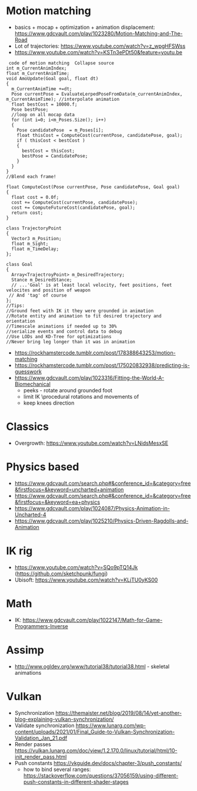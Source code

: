 # Motion matching

- basics + mocap + optimization + animation displacement: https://www.gdcvault.com/play/1023280/Motion-Matching-and-The-Road
- Lot of trajectories: https://www.youtube.com/watch?v=z_wpgHFSWss
- https://www.youtube.com/watch?v=KSTn3ePDt50&feature=youtu.be

```
 code of motion matching  Collapse source
int m_CurrentAnimIndex;
float m_CurrentAnimTime;
void AmoUpdate(Goal goal, float dt)
{
  m_CurrentAnimTime +=dt;
  Pose currentPose = EvaluateLerpedPoseFromData(m_currentAnimIndex, m_CurrentAnimTime); //interpolate animation
  float bestCost = 10000.f;
  Pose bestPose;
  //loop on all mocap data
  for (int i=0; i<m_Poses.Size(); i++)
  {
    Pose candidatePose  = m_Poses[i];
    float thisCost = ComputeCost(currentPose, candidatePose, goal);
    if ( thisCost < bestCost )
    {
      bestCost = thisCost;
      bestPose = CandidatePose;
    }
  }
}
//Blend each frame!

float ComputeCost(Pose currentPose, Pose candidatePose, Goal goal)
{
  float cost = 0.0f;
  cost += ComputeCost(currentPose, candidatePose);
  cost += ComputeFutureCost(candidatePose, goal);
  return cost;
}

class TrajectoryPoint
{
  Vector3 m_Position;
  float m_Sight;
  float m_TimeDelay;
};

class Goal
{
  Array<TrajectroyPoint> m_DesiredTrajectory;
  Stance m_DesiredStance;
  // ...'Goal' is at least local velocity, feet positions, feet velocites and position of weapon
 // And 'tag' of course
};
//Tips:
//Ground feet with IK it they were grounded in animation
//Rotate entity and animation to fit desired trajectory and orientation
//Timescale animations if needed up to 30%
//serialize events and control data to debug
//Use LODs and KD-Tree for optimizations
//Never bring leg longer than it was in animation
```

- https://rockhamstercode.tumblr.com/post/178388643253/motion-matching
- https://rockhamstercode.tumblr.com/post/175020832938/predicting-is-guesswork
- https://www.gdcvault.com/play/1023316/Fitting-the-World-A-Biomechanical
  - peeks - rotate around grounded foot
  - limit IK \procedural rotations and movements of
  - keep knees direction

# Classics

- Overgrowth: https://www.youtube.com/watch?v=LNidsMesxSE

# Physics based

- https://www.gdcvault.com/search.php#&conference_id=&category=free&firstfocus=&keyword=uncharted+animation
- https://www.gdcvault.com/search.php#&conference_id=&category=free&firstfocus=&keyword=ea+physics
- https://www.gdcvault.com/play/1024087/Physics-Animation-in-Uncharted-4
- https://www.gdcvault.com/play/1025210/Physics-Driven-Ragdolls-and-Animation

# IK rig

- https://www.youtube.com/watch?v=SQo9pTQ14Jk (https://github.com/sketchpunk/fungi)
- Ubisoft: https://www.youtube.com/watch?v=KLjTU0yKS00

# Math

- IK: https://www.gdcvault.com/play/1022147/Math-for-Game-Programmers-Inverse

# Assimp

- http://www.ogldev.org/www/tutorial38/tutorial38.html - skeletal animations

# Vulkan

- Synchronization https://themaister.net/blog/2019/08/14/yet-another-blog-explaining-vulkan-synchronization/
- Validate synchronization https://www.lunarg.com/wp-content/uploads/2021/01/Final_Guide-to-Vulkan-Synchronization-Validation_Jan_21.pdf
- Render passes https://vulkan.lunarg.com/doc/view/1.2.170.0/linux/tutorial/html/10-init_render_pass.html
- Push constants https://vkguide.dev/docs/chapter-3/push_constants/
  - how to bind several ranges: https://stackoverflow.com/questions/37056159/using-different-push-constants-in-different-shader-stages
